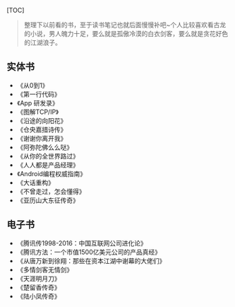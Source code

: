[TOC]

> 整理下以前看的书，至于读书笔记也就后面慢慢补吧~个人比较喜欢看古龙的小说，男人魄力十足，要么就是孤傲冷漠的白衣剑客，要么就是贪花好色的江湖浪子。

## 实体书
- 《从0到1》
- 《第一行代码》
- 《App 研发录》
- 《图解TCP/IP》
- 《沿途的向阳花》
- 《仓央嘉措诗传》
- 《谢谢你离开我》
- 《阿弥陀佛么么哒》
- 《从你的全世界路过》
- 《人人都是产品经理》
- 《Android编程权威指南》
- 《大话重构》
- 《不曾走过，怎会懂得》
- 《亚历山大东征传奇》

## 电子书
- 《腾讯传1998-2016：中国互联网公司进化论》
- 《腾讯方法：一个市值1500亿美元公司的产品真经》
- 《从唐万新到徐翔：那些在资本江湖中谢幕的大佬们》
- 《多情剑客无情剑》
- 《天涯明月刀》
- 《楚留香传奇》
- 《陆小凤传奇》